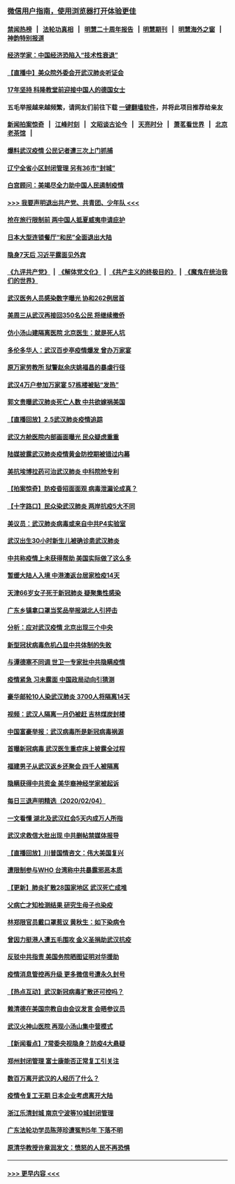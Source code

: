 ### [微信用户指南，使用浏览器打开体验更佳](https://github.com/gfw-breaker/banned-news1/blob/master/indexes/wechat-guide.md?t=0)
#### [禁闻热榜](热点新闻.md?t=0)  &nbsp;&nbsp;|&nbsp;&nbsp; [法轮功真相](https://github.com/gfw-breaker/truth/blob/master/README.md?t=0) &nbsp;&nbsp;|&nbsp;&nbsp; [明慧二十周年报告](https://github.com/gfw-breaker/mh-reports/blob/master/README.md?t=0) &nbsp;&nbsp;|&nbsp;&nbsp;[明慧期刊](https://github.com/gfw-breaker/mh-qikan) &nbsp;&nbsp;|&nbsp;&nbsp; [明慧海外之窗](https://github.com/gfw-breaker/mh-news/blob/master/README.md?t=0) &nbsp;&nbsp;|&nbsp;&nbsp; [神韵特别报道](https://github.com/gfw-breaker/mh-news/blob/master/shenyun.md?t=0)
#### [经济学家：中国经济恐陷入“技术性衰退”](../pages/nsc413/n11846450.md?t=02060333) 
#### [【直播中】美众院外委会开武汉肺炎听证会](../pages/nsc413/n11846727.md?t=02060333) 
#### [17年坚持 科隆教堂前迎接中国人的德国女士](../pages/nsc413/n11846781.md?t=02060333) 
#### 五毛举报越来越频繁，请网友们前往下载 [一键翻墙软件](https://github.com/gfw-breaker/ssr-accounts)，并将此项目推荐给亲友
#### [新闻拍案惊奇](https://github.com/gfw-breaker/banned-news1/blob/master/pages/link4.md) &nbsp;&nbsp;|&nbsp;&nbsp; [江峰时刻](https://github.com/gfw-breaker/banned-news1/blob/master/pages/link4.md) &nbsp;&nbsp;|&nbsp;&nbsp; [文昭谈古论今](https://github.com/gfw-breaker/banned-news1/blob/master/pages/link4.md) &nbsp;&nbsp;|&nbsp;&nbsp; [天亮时分](https://github.com/gfw-breaker/banned-news1/blob/master/pages/link4.md) &nbsp;&nbsp;|&nbsp;&nbsp; [萧茗看世界](https://github.com/gfw-breaker/banned-news1/blob/master/pages/link4.md) &nbsp;&nbsp;|&nbsp;&nbsp; [北京老茶馆](https://github.com/gfw-breaker/banned-news1/blob/master/pages/link4.md) &nbsp;&nbsp;|&nbsp;&nbsp; 
#### [爆料武汉疫情 公民记者遭三次上门抓捕](../pages/nsc413/n11846937.md?t=02060333) 
#### [辽宁全省小区封闭管理 另有36市“封城”](../pages/nsc413/n11846879.md?t=02060333) 
#### [白宫顾问：美竭尽全力助中国人民遏制疫情](../pages/nsc413/n11846756.md?t=02060333) 
#### [>>> 我要声明退出共产党、共青团、少年队 <<<](https://github.com/begood0513/goodnews/blob/master/quit/letter.md) 
#### [抢在旅行限制前 两中国人抵夏威夷申请庇护](../pages/nsc413/n11846866.md?t=02060333) 
#### [日本大型连锁餐厅“和民”全面退出大陆](../pages/nsc413/n11846765.md?t=02060333) 
#### [隐身7天后 习近平露面见外宾](../pages/nsc413/n11846805.md?t=02060333) 
#### [《九评共产党》](https://github.com/begood0513/9ping.md/blob/master/README.md) &nbsp;|&nbsp; [《解体党文化》](../../../../jtdwh.md/blob/master/README.md)  &nbsp;|&nbsp; [《共产主义的终极目的》](../../../../gczydzjmd.md/blob/master/README.md) &nbsp;|&nbsp; [《魔鬼在统治我们的世界》](../../../../mgztzwmdsj.md/blob/master/README.md) 
#### [武汉医务人员感染数字曝光 协和262例居首](../pages/nsc413/n11846742.md?t=02060333) 
#### [美周三从武汉再接回350名公民 将继续撤侨](../pages/nsc413/n11846705.md?t=02060333) 
#### [仿小汤山建隔离医院 北京医生：就是死人坑](../pages/nsc413/n11846692.md?t=02060333) 
#### [多伦多华人：武汉百步亭疫情爆发 曾办万家宴](../pages/nsc413/n11846766.md?t=02060333) 
#### [原万家劳教所 狱警赵余庆姚福昌的暴虐行径](../pages/nsc413/n11844582.md?t=02060333) 
#### [武汉4万户参加万家宴 57栋楼被贴“发热”](../pages/nsc413/n11846074.md?t=02060333) 
#### [郭文贵曝武汉肺炎死亡人数 中共欲嫁祸美国](../pages/nsc413/n11846240.md?t=02060333) 
#### [【直播回放】2.5武汉肺炎疫情追踪](../pages/nsc413/n11846437.md?t=02060333) 
#### [武汉方舱医院内部画面曝光 民众疑虑重重](../pages/nsc413/n11846442.md?t=02060333) 
#### [陆媒披露武汉肺炎疫情黄金防控期被错过内幕](../pages/nsc413/n11846413.md?t=02060333) 
#### [美抗埃博拉药可治武汉肺炎 中科院抢专利](../pages/nsc413/n11846409.md?t=02060333) 
#### [【拍案惊奇】防疫昏招面面观 病毒泄漏论成真？](../pages/nsc413/n11845382.md?t=02060333) 
#### [【十字路口】民众染武汉肺炎 两岸抗疫5大不同](../pages/nsc413/n11845264.md?t=02060333) 
#### [美议员：武汉肺炎病毒或来自中共P4实验室](../pages/nsc413/n11846043.md?t=02060333) 
#### [武汉出生30小时新生儿被确诊患武汉肺炎](../pages/nsc413/n11846307.md?t=02060333) 
#### [中共称疫情上未获得帮助 美国实际做了这么多](../pages/nsc413/n11846008.md?t=02060333) 
#### [暂缓大陆人入境 中港澳返台居家检疫14天](../pages/nsc413/n11845862.md?t=02060333) 
#### [天津66岁女子死于新冠肺炎 疑聚集性感染](../pages/nsc413/n11845909.md?t=02060333) 
#### [广东乡镇拿口罩当奖品举报湖北人引抨击](../pages/nsc413/n11845622.md?t=02060333) 
#### [分析：应对武汉疫情 北京出现三个中央](../pages/nsc413/n11845850.md?t=02060333) 
#### [新型冠状病毒危机凸显中共体制的失败](../pages/nsc413/n11844970.md?t=02060333) 
#### [与谭德塞不同调 世卫一专家批中共隐瞒疫情](../pages/nsc413/n11845278.md?t=02060333) 
#### [疫情紧急 习未露面 中国政局动向引猜测](../pages/nsc413/n11845224.md?t=02060333) 
#### [豪华邮轮10人染武汉肺炎 3700人将隔离14天](../pages/nsc413/n11845543.md?t=02060333) 
#### [视频：武汉人隔离一月仍被赶 吉林煤炭封楼](../pages/nsc413/n11845570.md?t=02060333) 
#### [中国富豪举报：武汉病毒所是新冠病毒祸源](../pages/nsc413/n11844943.md?t=02060333) 
#### [首曝新冠病毒 武汉医生重症床上披露全过程](../pages/nsc413/n11845150.md?t=02060333) 
#### [福建男子从武汉返乡还聚会 四千人被隔离](../pages/nsc413/n11845352.md?t=02060333) 
#### [隐瞒获得中共资金 美华裔神经学家被起诉](../pages/nsc413/n11844879.md?t=02060333) 
#### [每日三退声明精选（2020/02/04）](../pages/nsc413/n11845335.md?t=02060333) 
#### [一文看懂 湖北及武汉红会5天内成万人所指](../pages/nsc413/n11844315.md?t=02060333) 
#### [武汉求救信大批出现 中共删帖禁媒体报导](../pages/nsc413/n11845064.md?t=02060333) 
#### [【直播回放】川普国情咨文：伟大美国复兴](../pages/nsc413/n11842079.md?t=02060333) 
#### [遭限制参与WHO 台湾称中共暴露邪恶本质](../pages/nsc413/n11844351.md?t=02060333) 
#### [【更新】肺炎扩散28国家地区 武汉死亡成堆](../pages/nsc413/n11801312.md?t=02060333) 
#### [父病亡才知检测结果 研究生母子也染疫](../pages/nsc413/n11845059.md?t=02060333) 
#### [林郑限官员戴口罩惹议 黄秋生：如下染病令](../pages/nsc413/n11844529.md?t=02060333) 
#### [曾因力挺港人遭五毛围攻 金义圣捐助武汉抗疫](../pages/nsc413/n11844707.md?t=02060333) 
#### [反驳中共指责 美国务院晒图证明对华援助](../pages/nsc413/n11844859.md?t=02060333) 
#### [疫情消息管控再升级 更多微信号遭永久封号](../pages/nsc413/n11844902.md?t=02060333) 
#### [【热点互动】武汉新冠病毒扩散还可控吗？](../pages/nsc413/n11844750.md?t=02060333) 
#### [赖清德在美国宗教自由会议发言 会晤参议员](../pages/nsc413/n11844836.md?t=02060333) 
#### [武汉火神山医院 再现小汤山集中营模式](../pages/nsc413/n11844763.md?t=02060333) 
#### [【新闻看点】7常委央视隐身？防疫4大悬疑](../pages/nsc413/n11844611.md?t=02060333) 
#### [郑州封闭管理 富士康能否正常复工引关注](../pages/nsc413/n11844727.md?t=02060333) 
#### [数百万离开武汉的人经历了什么？](../pages/nsc413/n11844742.md?t=02060333) 
#### [疫情令复工无期  日本企业考虑离开大陆](../pages/nsc413/n11844585.md?t=02060333) 
#### [浙江乐清封城 南京宁波等10城封闭管理](../pages/nsc413/n11844464.md?t=02060333) 
#### [广东法轮功学员陈萍珍遭冤判5年 下落不明](../pages/nsc413/n11844088.md?t=02060333) 
#### [原清华教授许章润发文：愤怒的人民不再恐惧](../pages/nsc413/n11844347.md?t=02060333) 

----
#### [ >>> 更早内容 <<< ](../indexes/nsc413-earlier.md)
